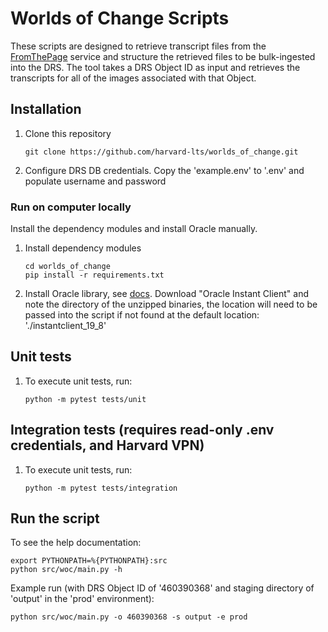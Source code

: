 # Worlds of Change Scripts

These scripts are designed to retrieve transcript files from the 
[FromThePage](https://fromthepage.com/) service and structure the retrieved
files to be bulk-ingested into the DRS.
The tool takes a DRS Object ID as input and retrieves the transcripts for all
of the images associated with that Object.

## Installation

1. Clone this repository
   ```
   git clone https://github.com/harvard-lts/worlds_of_change.git
   ```

1. Configure DRS DB credentials.
Copy the 'example.env' to '.env' and populate username and password

### Run on computer locally

Install the dependency modules and install Oracle manually.

1. Install dependency modules
   ```
   cd worlds_of_change
   pip install -r requirements.txt
   ```
  
1. Install Oracle library, see [docs](https://cx-oracle.readthedocs.io/en/latest/user_guide/installation.html).
Download "Oracle Instant Client" and note the directory of the unzipped binaries, the location will need to be passed into the script if not found at the default location: './instantclient_19_8'

## Unit tests
1. To execute unit tests, run:
   ```
   python -m pytest tests/unit
   ```

## Integration tests (requires read-only .env credentials, and Harvard VPN)
1. To execute unit tests, run:
   ```
   python -m pytest tests/integration
   ```

## Run the script
To see the help documentation:
```
export PYTHONPATH=%{PYTHONPATH}:src
python src/woc/main.py -h
```

Example run (with DRS Object ID of '460390368' and staging directory of
 'output' in the 'prod' environment):
```
python src/woc/main.py -o 460390368 -s output -e prod
```
